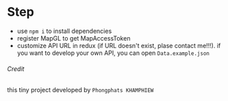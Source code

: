 # Step

- use `npm i` to install dependencies
- register MapGL to get MapAccessToken
- customize API URL in redux (if URL doesn't exist, plase contact me!!!). if you want to develop your own API, you can open `Data.example.json`

###### Credit

this tiny project developed by `Phongphats KHAMPHIEW`
